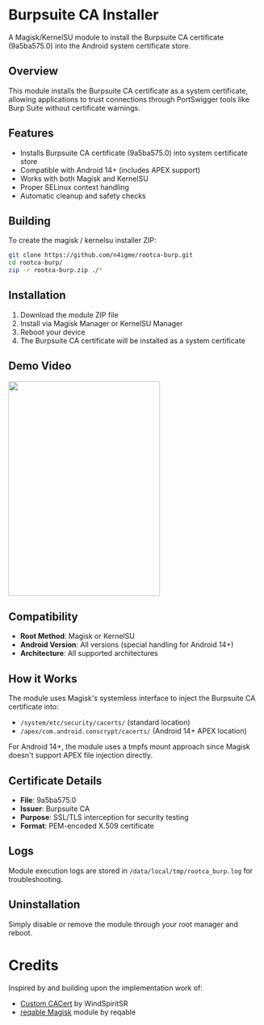 # Burpsuite CA Installer

A Magisk/KernelSU module to install the Burpsuite CA certificate (9a5ba575.0) into the Android system certificate store.

## Overview

This module installs the Burpsuite CA certificate as a system certificate, allowing applications to trust connections through PortSwigger tools like Burp Suite without certificate warnings.

## Features

- Installs Burpsuite CA certificate (9a5ba575.0) into system certificate store
- Compatible with Android 14+ (includes APEX support)
- Works with both Magisk and KernelSU
- Proper SELinux context handling
- Automatic cleanup and safety checks

## Building

To create the magisk / kernelsu installer ZIP:
```bash
git clone https://github.com/n4igme/rootca-burp.git
cd rootca-burp/
zip -r rootca-burp.zip ./*
```

## Installation

1. Download the module ZIP file
2. Install via Magisk Manager or KernelSU Manager
3. Reboot your device
4. The Burpsuite CA certificate will be installed as a system certificate

## Demo Video
[<img src="https://img.youtube.com/vi/hGPznMY4v8M/hqdefault.jpg" width="300" height="425"/>](https://youtu.be/hGPznMY4v8M)

## Compatibility

- **Root Method**: Magisk or KernelSU
- **Android Version**: All versions (special handling for Android 14+)
- **Architecture**: All supported architectures

## How it Works

The module uses Magisk's systemless interface to inject the Burpsuite CA certificate into:
- `/system/etc/security/cacerts/` (standard location)
- `/apex/com.android.conscrypt/cacerts/` (Android 14+ APEX location)

For Android 14+, the module uses a tmpfs mount approach since Magisk doesn't support APEX file injection directly.

## Certificate Details

- **File**: 9a5ba575.0
- **Issuer**: Burpsuite CA
- **Purpose**: SSL/TLS interception for security testing
- **Format**: PEM-encoded X.509 certificate

## Logs

Module execution logs are stored in `/data/local/tmp/rootca_burp.log` for troubleshooting.

## Uninstallation

Simply disable or remove the module through your root manager and reboot.

# Credits  
Inspired by and building upon the implementation work of:  
- [Custom CACert](https://github.com/WindSpiritSR/CustomCACert) by WindSpiritSR  
- [reqable Magisk](https://github.com/reqable/reqable-magisk-module) module by reqable 
